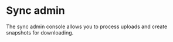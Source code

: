 # Sync admin
The sync admin console allows you to process uploads and create snapshots for downloading.
